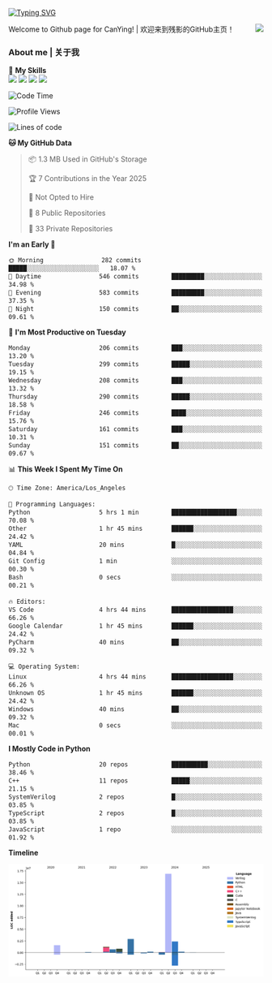 [![Typing SVG](https://readme-typing-svg.herokuapp.com?size=25&duration=3500&color=00FFFF&vCenter=true&width=250&height=40&lines=Hi+Welcome+%F0%9F%91%8B%F0%9F%8F%BB;I'm+CanYing|残影)](https://git.io/typing-svg)

<a href="#">
  <img align="right" src="https://github-readme-stats.vercel.app/api?username=CanYing0913&count_private=true&rank_icon=github&show_icons=true&bg_color=15,f2f7fd,E0EAFC&" />
</a>

Welcome to Github page for CanYing! | 欢迎来到残影的GitHub主页！

### About me | 关于我

🌟 **My Skills**  
![](https://img.shields.io/badge/-C-A8B9CC?style=flat-square&logo=C&logoColor=fff)
![](https://img.shields.io/badge/-C++-00599C?style=flat-square&logo=Cpp&logoColor=fff)
![](https://img.shields.io/badge/-Python-3776AB?style=flat-square&logo=Python&logoColor=fff)
![](https://img.shields.io/badge/-Linux-000000?style=flat-square&logo=Linux&logoColor=fff)

<!--START_SECTION:waka-->
![Code Time](http://img.shields.io/badge/Code%20Time-1%2C346%20hrs%2014%20mins-blue)

![Profile Views](http://img.shields.io/badge/Profile%20Views-0-blue)

![Lines of code](https://img.shields.io/badge/From%20Hello%20World%20I%27ve%20Written-26.8%20million%20lines%20of%20code-blue)

**🐱 My GitHub Data** 

> 📦 1.3 MB Used in GitHub's Storage 
 > 
> 🏆 7 Contributions in the Year 2025
 > 
> 🚫 Not Opted to Hire
 > 
> 📜 8 Public Repositories 
 > 
> 🔑 33 Private Repositories 
 > 
**I'm an Early 🐤** 

```text
🌞 Morning                282 commits         █████░░░░░░░░░░░░░░░░░░░░   18.07 % 
🌆 Daytime                546 commits         █████████░░░░░░░░░░░░░░░░   34.98 % 
🌃 Evening                583 commits         █████████░░░░░░░░░░░░░░░░   37.35 % 
🌙 Night                  150 commits         ██░░░░░░░░░░░░░░░░░░░░░░░   09.61 % 
```
📅 **I'm Most Productive on Tuesday** 

```text
Monday                   206 commits         ███░░░░░░░░░░░░░░░░░░░░░░   13.20 % 
Tuesday                  299 commits         █████░░░░░░░░░░░░░░░░░░░░   19.15 % 
Wednesday                208 commits         ███░░░░░░░░░░░░░░░░░░░░░░   13.32 % 
Thursday                 290 commits         █████░░░░░░░░░░░░░░░░░░░░   18.58 % 
Friday                   246 commits         ████░░░░░░░░░░░░░░░░░░░░░   15.76 % 
Saturday                 161 commits         ███░░░░░░░░░░░░░░░░░░░░░░   10.31 % 
Sunday                   151 commits         ██░░░░░░░░░░░░░░░░░░░░░░░   09.67 % 
```


📊 **This Week I Spent My Time On** 

```text
🕑︎ Time Zone: America/Los_Angeles

💬 Programming Languages: 
Python                   5 hrs 1 min         ██████████████████░░░░░░░   70.08 % 
Other                    1 hr 45 mins        ██████░░░░░░░░░░░░░░░░░░░   24.42 % 
YAML                     20 mins             █░░░░░░░░░░░░░░░░░░░░░░░░   04.84 % 
Git Config               1 min               ░░░░░░░░░░░░░░░░░░░░░░░░░   00.30 % 
Bash                     0 secs              ░░░░░░░░░░░░░░░░░░░░░░░░░   00.21 % 

🔥 Editors: 
VS Code                  4 hrs 44 mins       █████████████████░░░░░░░░   66.26 % 
Google Calendar          1 hr 45 mins        ██████░░░░░░░░░░░░░░░░░░░   24.42 % 
PyCharm                  40 mins             ██░░░░░░░░░░░░░░░░░░░░░░░   09.32 % 

💻 Operating System: 
Linux                    4 hrs 44 mins       █████████████████░░░░░░░░   66.26 % 
Unknown OS               1 hr 45 mins        ██████░░░░░░░░░░░░░░░░░░░   24.42 % 
Windows                  40 mins             ██░░░░░░░░░░░░░░░░░░░░░░░   09.32 % 
Mac                      0 secs              ░░░░░░░░░░░░░░░░░░░░░░░░░   00.01 % 
```

**I Mostly Code in Python** 

```text
Python                   20 repos            ██████████░░░░░░░░░░░░░░░   38.46 % 
C++                      11 repos            █████░░░░░░░░░░░░░░░░░░░░   21.15 % 
SystemVerilog            2 repos             █░░░░░░░░░░░░░░░░░░░░░░░░   03.85 % 
TypeScript               2 repos             █░░░░░░░░░░░░░░░░░░░░░░░░   03.85 % 
JavaScript               1 repo              ░░░░░░░░░░░░░░░░░░░░░░░░░   01.92 % 
```



**Timeline**

![Lines of Code chart](https://raw.githubusercontent.com/CanYing0913/CanYing0913/master/assets/bar_graph.png)


<!--END_SECTION:waka-->
